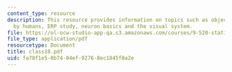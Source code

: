 ```yaml
---
content_type: resource
description: This resource provides information on topics such as object recognition
  by humans, ERP study, neuron basics and the visual system.
file: https://ol-ocw-studio-app-qa.s3.amazonaws.com/courses/9-520-statistical-learning-theory-and-applications-spring-2006/fa78f1e50b7404ef92768ec1845f0a2e_class18.pdf
file_type: application/pdf
resourcetype: Document
title: class18.pdf
uid: fa78f1e5-0b74-04ef-9276-8ec1845f0a2e
---
```


